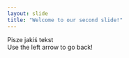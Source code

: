 ```yaml
---
layout: slide
title: "Welcome to our second slide!"
---
```

Pisze jakiś tekst<Br />
Use the left arrow to go back!
